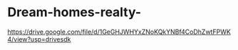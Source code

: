 # Dream-homes-realty-
https://drive.google.com/file/d/1GeGHJWHYxZNoKQkYNBf4CoDhZwtFPWK4/view?usp=drivesdk
